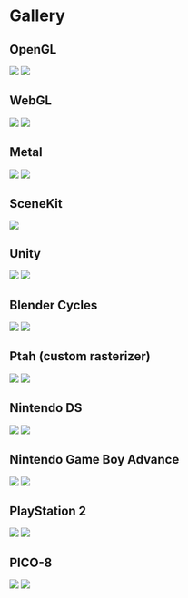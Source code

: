# Gallery

## OpenGL
![](images/opengl1.png)
![](images/opengl2.png)

## WebGL
![](webgl/images/webgl1.png)
![](webgl/images/webgl3.png)

## Metal
![](metal/images/metal1.png)
![](metal/images/metal2.png)

## SceneKit
![](scenekit/images/scenekit1.png)

## Unity
![](unity/images/unity1.png)
![](unity/images/unity3.png)

## Blender Cycles
![](cycles/images/cycles1.png)
![](cycles/images/cycles3.png)

## Ptah (custom rasterizer)
![](ptah/images/ptah1.png)
![](ptah/images/ptah2.png)

## Nintendo DS
![](nds/images/nds1.png)
![](nds/images/nds3.png)

## Nintendo Game Boy Advance
![](gba/images/gba1.png)
![](gba/images/gba2.png)

## PlayStation 2
![](ps2/images/ps2-1.png)
![](ps2/images/ps2-3.png)

## PICO-8
![](pico8/images/pico8-1.png)
![](pico8/images/pico8-3.png)